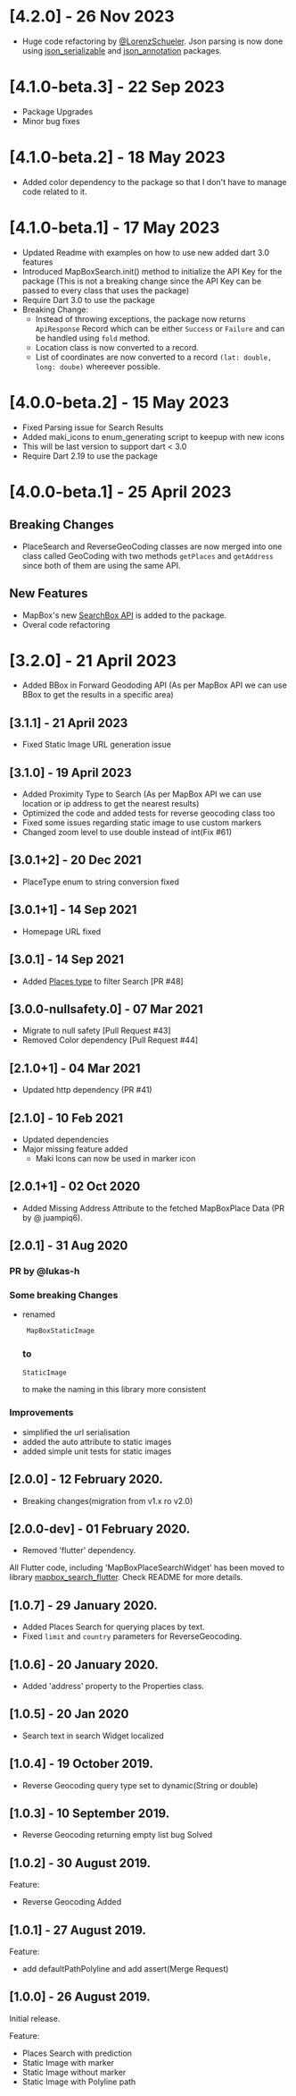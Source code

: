 # [4.2.0] - 26 Nov 2023
- Huge code refactoring by [@LorenzSchueler](https://github.com/LorenzSchueler). Json parsing is now done using [json_serializable](https://pub.dev/packages/json_serializable) and [json_annotation](https://pub.dev/packages/json_annotation) packages.


# [4.1.0-beta.3] - 22 Sep 2023
- Package Upgrades
- Minor bug fixes

# [4.1.0-beta.2] - 18 May 2023
- Added color dependency to the package so that I don't have to manage code related to it.

# [4.1.0-beta.1] - 17 May 2023
- Updated Readme with examples on how to use new added dart 3.0 features
- Introduced MapBoxSearch.init() method to initialize the API Key for the package (This is not a breaking change since the API Key can be passed to every class that uses the package)
- Require Dart 3.0 to use the package
- Breaking Change:
  - Instead of throwing exceptions, the package now returns `ApiResponse` Record which can be either `Success` or `Failure` and can be handled using `fold` method.
  - Location class is now converted to a record.
  - List of coordinates are now converted to a record `(lat: double, long: doube)` whereever possible.

# [4.0.0-beta.2] - 15 May 2023
- Fixed Parsing issue for Search Results
- Added maki_icons to enum_generating script to keepup with new icons
- This will be last version to support dart < 3.0
- Require Dart 2.19 to use the package

# [4.0.0-beta.1] - 25 April 2023
## Breaking Changes
- PlaceSearch and ReverseGeoCoding classes are now merged into one class called GeoCoding with two methods `getPlaces` and `getAddress` since both of them are using the same API.

## New Features
- MapBox's new [SearchBox API](https://docs.mapbox.com/api/search/search-box/) is added to the package.
- Overal code refactoring

# [3.2.0] - 21 April 2023
- Added BBox in Forward Geododing API (As per MapBox API we can use BBox to get the results in a specific area)

## [3.1.1] - 21 April 2023
- Fixed Static Image URL generation issue

## [3.1.0] - 19 April 2023
- Added Proximity Type to Search (As per MapBox API we can use location or ip address to get the nearest results)
- Optimized the code and added tests for reverse geocoding class too
- Fixed some issues regarding static image to use custom markers
- Changed zoom level to use double instead of int(Fix #61)

## [3.0.1+2] - 20 Dec 2021
- PlaceType enum to string conversion fixed

## [3.0.1+1] - 14 Sep 2021
- Homepage URL fixed

## [3.0.1] - 14 Sep 2021
- Added [Places type](https://docs.mapbox.com/api/search/geocoding/#data-types) to filter Search  [PR #48]

## [3.0.0-nullsafety.0] - 07 Mar 2021
- Migrate to null safety [Pull Request #43]
- Removed Color dependency [Pull Request #44]

## [2.1.0+1] - 04 Mar 2021
- Updated http dependency (PR #41)

## [2.1.0] - 10 Feb 2021
- Updated dependencies
- Major missing feature added
  - Maki Icons can now be used in marker icon

## [2.0.1+1] - 02 Oct 2020

- Added Missing Address Attribute to the fetched MapBoxPlace Data (PR by @ juampiq6).

## [2.0.1] - 31 Aug 2020
### PR by @lukas-h
### Some breaking Changes
- renamed 
  ```dart
   MapBoxStaticImage 
   ``` 
   ### to 
   ```dart 
   StaticImage 
   ``` 
   to make the naming in this library more consistent
### Improvements
- simplified the url serialisation
- added the auto attribute to static images
- added simple unit tests for static images

## [2.0.0] - 12 February 2020.

- Breaking changes(migration from v1.x ro v2.0)

## [2.0.0-dev] - 01 February 2020.

- Removed 'flutter' dependency. 

All Flutter code, including 'MapBoxPlaceSearchWidget' has been moved to library 
[mapbox_search_flutter](https://pub.dev/packages/mapbox_search_flutter). Check README for more details.

## [1.0.7] - 29 January 2020.

- Added Places Search for querying places by text.
- Fixed `limit` and `country` parameters for ReverseGeocoding.

## [1.0.6] - 20 January 2020.

- Added 'address' property to the Properties class.

## [1.0.5] - 20 Jan 2020

- Search text in search Widget localized

## [1.0.4] - 19 October 2019.

- Reverse Geocoding query type set to dynamic(String or double)

## [1.0.3] - 10 September 2019.

- Reverse Geocoding returning empty list bug Solved

## [1.0.2] - 30 August 2019.

Feature:
- Reverse Geocoding Added

## [1.0.1] - 27 August 2019.

Feature:
- add defaultPathPolyline and add assert(Merge Request)

## [1.0.0] - 26 August 2019.

Initial release.

Feature:
- Places Search with prediction
- Static Image with marker
- Static Image without marker
- Static Image with Polyline path
